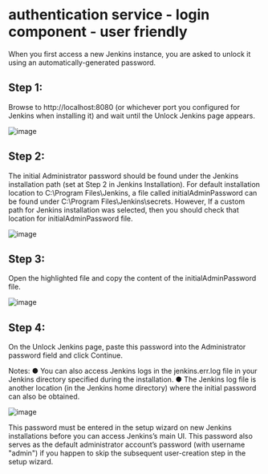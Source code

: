 # authentication service - login component - user friendly

When you first access a new Jenkins instance, you are asked to unlock it using an automatically-generated password.

## Step 1:

Browse to http://localhost:8080 (or whichever port you configured for Jenkins when installing it) and wait until the Unlock Jenkins page appears.

![image](https://user-images.githubusercontent.com/11056300/157043443-41b2e794-f556-4324-a1c7-d71b715f9de9.png)


## Step 2:

The initial Administrator password should be found under the Jenkins installation path (set at Step 2 in Jenkins Installation).
For default installation location to C:\Program Files\Jenkins, a file called initialAdminPassword can be found under C:\Program Files\Jenkins\secrets.
However, If a custom path for Jenkins installation was selected, then you should check that location for initialAdminPassword file.

![image](https://user-images.githubusercontent.com/11056300/157043572-d39a8a19-dff0-4b69-8511-b3514ab17683.png)


## Step 3:

Open the highlighted file and copy the content of the initialAdminPassword file.

![image](https://user-images.githubusercontent.com/11056300/157043645-5feb1dd9-4d04-448a-bdfe-1eddac26b5ca.png)


## Step 4:

On the Unlock Jenkins page, paste this password into the Administrator password field and click Continue.

Notes: 
●	You can also access Jenkins logs in the jenkins.err.log file in your Jenkins directory specified during the installation.
●	The Jenkins log file is another location (in the Jenkins home directory) where the initial password can also be obtained. 

![image](https://user-images.githubusercontent.com/11056300/157043891-3a9e490c-a1ed-4353-8b29-62b646159e3f.png)

This password must be entered in the setup wizard on new Jenkins installations before you can access Jenkins’s main UI. This password also serves as the default administrator account’s password (with username "admin") if you happen to skip the subsequent user-creation step in the setup wizard.
